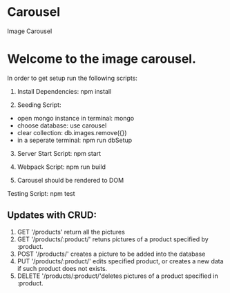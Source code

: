 # Carousel
Image Carousel

# Welcome to the image carousel.

In order to get setup run the following scripts:

1) Install Dependencies: npm install

2) Seeding Script:
  - open mongo instance in terminal: mongo
  - choose database: use carousel
  - clear collection: db.images.remove({})
  - in a seperate terminal: npm run dbSetup

3) Server Start Script: npm start

4) Webpack Script: npm run build

5) Carousel should be rendered to DOM


Testing Script: npm test

## Updates with CRUD:
1. GET '/products' return all the pictures
2. GET '/products/:product/' retuns pictures of a product specified by :product.
3. POST '/products/' creates a picture to be added into the database
4. PUT '/products/:product/' edits specified product, or creates a new data if such product does not exists.
5. DELETE '/products/:product/'deletes pictures of a product specified in :product.

